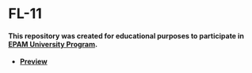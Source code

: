 # FL-11

#### This repository was created for educational purposes to participate in [**EPAM University Program**](https://www.training.epam.ua/).

- [**Preview** ](https://andreas-just.github.io/FL-11/)